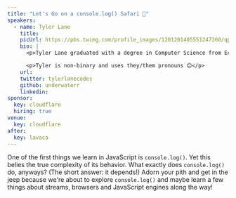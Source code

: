 ```yaml
---
title: "Let's Go on a console.log() Safari 🦏"
speakers:
  - name: Tyler Lane
    title:
    picUrl: https://pbs.twimg.com/profile_images/1201201405551247360/qpjhqDXq_400x400.jpg
    bio: |
      <p>Tyler Lane graduated with a degree in Computer Science from Eckerd College. They have worked as a professional web developer for over six years and have taught software engineering at both Austin Coding Academy and General Assembly. They also produce the annual Out of Bounds Comedy Festival, which starts next week!</p>

      <p>Tyler is non-binary and uses they/them pronouns 😊</p>
    url:
    twitter: tylerlanecodes
    github: underwaterr
    linkedin:
sponsor:
  key: cloudflare
  hiring: true
venue:
  key: cloudflare
after:
  key: lavaca
---
```


One of the first things we learn in JavaScript is `console.log()`. Yet this belies the true complexity of its behavior. What exactly does `console.log()` do, anyways? (The short answer: it depends!) Adorn your pith and get in the jeep because we're about to explore `console.log()` and maybe learn a few things about streams, browsers and JavaScript engines along the way!

